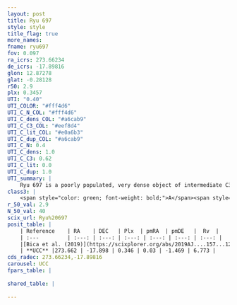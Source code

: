 ```yaml
---
layout: post
title: Ryu 697
style: style
title_flag: true
more_names: 
fname: ryu697
fov: 0.097
ra_icrs: 273.66234
de_icrs: -17.89816
glon: 12.87278
glat: -0.28128
r50: 2.9
plx: 0.3457
UTI: "0.40"
UTI_COLOR: "#fff4d6"
UTI_C_N_COL: "#fff4d6"
UTI_C_dens_COL: "#a6cab9"
UTI_C_C3_COL: "#eef8d4"
UTI_C_lit_COL: "#e0a6b3"
UTI_C_dup_COL: "#a6cab9"
UTI_C_N: 0.4
UTI_C_dens: 1.0
UTI_C_C3: 0.62
UTI_C_lit: 0.0
UTI_C_dup: 1.0
UTI_summary: |
    Ryu 697 is a poorly populated, very dense object of intermediate C3 quality. It is rarely studied in the literature, with no articles listed in the last 6 years.
class3: |
    <span style="color: green; font-weight: bold;">A</span><span style="color: red; font-weight: bold;">C</span>
r_50_val: 2.9
N_50_val: 40
scix_url: Ryu%20697
posit_table: |
    | Reference    | RA    | DEC   | Plx  | pmRA  | pmDE   |  Rv  |
    | :---         | :---: | :---: | :---: | :---: | :---: | :---: |
    |[Bica et al. (2019)](https://scixplorer.org/abs/2019AJ....157...12B) | 273.669 | -17.901 | -- | -- | -- | -- |
    | **UCC** |273.662 | -17.898 | 0.346 | 0.03 | -1.469 | 6.773 | 
cds_radec: 273.66234,-17.89816
carousel: UCC
fpars_table: |
    
shared_table: |
    
---
```

